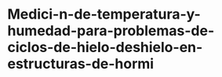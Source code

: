 # Medici-n-de-temperatura-y-humedad-para-problemas-de-ciclos-de-hielo-deshielo-en-estructuras-de-hormi